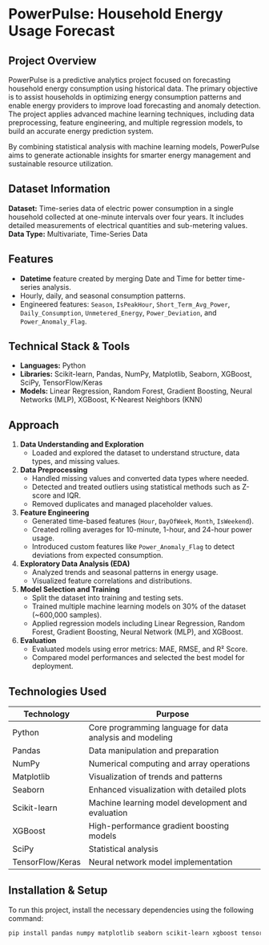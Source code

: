 # PowerPulse: Household Energy Usage Forecast

## Project Overview
PowerPulse is a predictive analytics project focused on forecasting household energy consumption using historical data. The primary objective is to assist households in optimizing energy consumption patterns and enable energy providers to improve load forecasting and anomaly detection. The project applies advanced machine learning techniques, including data preprocessing, feature engineering, and multiple regression models, to build an accurate energy prediction system.

By combining statistical analysis with machine learning models, PowerPulse aims to generate actionable insights for smarter energy management and sustainable resource utilization.

## Dataset Information
**Dataset:** Time-series data of electric power consumption in a single household collected at one-minute intervals over four years. It includes detailed measurements of electrical quantities and sub-metering values.  
**Data Type:** Multivariate, Time-Series Data  

## Features
- **Datetime** feature created by merging Date and Time for better time-series analysis.
- Hourly, daily, and seasonal consumption patterns.
- Engineered features: `Season`, `IsPeakHour`, `Short_Term_Avg_Power`, `Daily_Consumption`, `Unmetered_Energy`, `Power_Deviation`, and `Power_Anomaly_Flag`.

## Technical Stack & Tools
- **Languages:** Python  
- **Libraries:** Scikit-learn, Pandas, NumPy, Matplotlib, Seaborn, XGBoost, SciPy, TensorFlow/Keras  
- **Models:** Linear Regression,  Random Forest, Gradient Boosting, Neural Networks (MLP), XGBoost, K-Nearest Neighbors (KNN)

## Approach
1. **Data Understanding and Exploration**
   - Loaded and explored the dataset to understand structure, data types, and missing values.
2. **Data Preprocessing**
   - Handled missing values and converted data types where needed.  
   - Detected and treated outliers using statistical methods such as Z-score and IQR.  
   - Removed duplicates and managed placeholder values.  
3. **Feature Engineering**
   - Generated time-based features (`Hour`, `DayOfWeek`, `Month`, `IsWeekend`).  
   - Created rolling averages for 10-minute, 1-hour, and 24-hour power usage.  
   - Introduced custom features like `Power_Anomaly_Flag` to detect deviations from expected consumption.  
4. **Exploratory Data Analysis (EDA)**
   - Analyzed trends and seasonal patterns in energy usage.  
   - Visualized feature correlations and distributions.  
5. **Model Selection and Training**
   - Split the dataset into training and testing sets.  
   - Trained multiple machine learning models on 30% of the dataset (~600,000 samples).  
   - Applied regression models including Linear Regression, Random Forest, Gradient Boosting, Neural Network (MLP), and XGBoost.  
6. **Evaluation**
   - Evaluated models using error metrics: MAE, RMSE, and R² Score.  
   - Compared model performances and selected the best model for deployment.

## Technologies Used
| Technology   | Purpose                                                       |
|--------------|---------------------------------------------------------------|
| Python       | Core programming language for data analysis and modeling       |
| Pandas       | Data manipulation and preparation                             |
| NumPy        | Numerical computing and array operations                       |
| Matplotlib   | Visualization of trends and patterns                           |
| Seaborn      | Enhanced visualization with detailed plots                     |
| Scikit-learn | Machine learning model development and evaluation              |
| XGBoost      | High-performance gradient boosting models                      |
| SciPy        | Statistical analysis                                           |
| TensorFlow/Keras | Neural network model implementation                        |

## Installation & Setup
To run this project, install the necessary dependencies using the following command:

```bash
pip install pandas numpy matplotlib seaborn scikit-learn xgboost tensorflow keras scipy ucimlrepo
